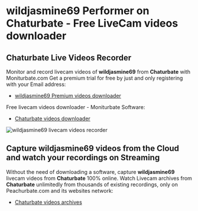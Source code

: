 # wildjasmine69 Performer on Chaturbate - Free LiveCam videos downloader

## Chaturbate Live Videos Recorder

Monitor and record livecam videos of **wildjasmine69** from **Chaturbate** with Moniturbate.com
Get a premium trial for free by just and only registering with your Email address:
* [wildjasmine69 Premium videos downloader](https://moniturbate.com/request-demo-licence-key.html)

Free livecam videos downloader - Moniturbate Software:
* [Chaturbate videos downloader](https://moniturbate.com/moniturbate-download-software.html)

![wildjasmine69 livecam videos recorder](https://peachurnet.com/templates/moniturbate-software.png)


## Capture wildjasmine69 videos from the Cloud and watch your recordings on Streaming

Without the need of downloading a software, capture **wildjasmine69** livecam videos from **Chaturbate** 100% online.
Watch Livecam archives from **Chaturbate** unlimitedly from thousands of existing recordings, only on Peachurbate.com and its websites network:
* [Chaturbate videos archives](https://peachurnet.com/)